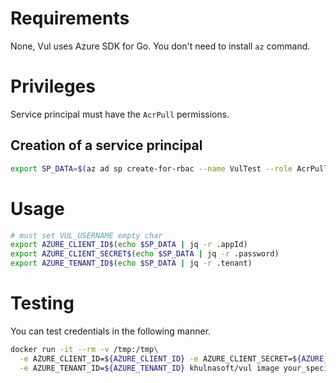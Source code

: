 # Requirements
None, Vul uses Azure SDK for Go. You don't need to install `az` command.

# Privileges
Service principal must have the `AcrPull` permissions.

## Creation of a service principal
```bash
export SP_DATA=$(az ad sp create-for-rbac --name VulTest --role AcrPull --scope "/subscriptions/<subscription_id>/resourceGroups/<resource_group>/providers/Microsoft.ContainerRegistry/registries/<registry_name>")
```

# Usage
```bash
# must set VUL_USERNAME empty char
export AZURE_CLIENT_ID$(echo $SP_DATA | jq -r .appId)
export AZURE_CLIENT_SECRET$(echo $SP_DATA | jq -r .password)
export AZURE_TENANT_ID$(echo $SP_DATA | jq -r .tenant)
```

# Testing
You can test credentials in the following manner.

```bash
docker run -it --rm -v /tmp:/tmp\
  -e AZURE_CLIENT_ID=${AZURE_CLIENT_ID} -e AZURE_CLIENT_SECRET=${AZURE_CLIENT_SECRET} \
  -e AZURE_TENANT_ID=${AZURE_TENANT_ID} khulnasoft/vul image your_special_project.azurecr.io/your_special_image:your_special_tag
```
